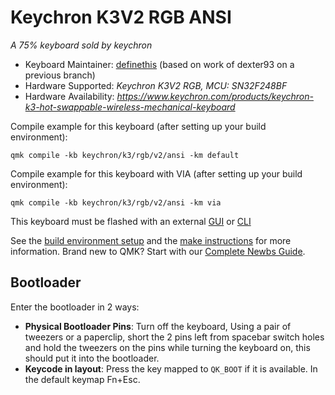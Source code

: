 # Keychron K3V2 RGB ANSI


*A 75% keyboard sold by keychron*

* Keyboard Maintainer: [definethis](https://github.com/itnerd69) (based on work of dexter93 on a previous branch)
* Hardware Supported: *Keychron K3V2 RGB, MCU: SN32F248BF*
* Hardware Availability: *https://www.keychron.com/products/keychron-k3-hot-swappable-wireless-mechanical-keyboard*

Compile example for this keyboard (after setting up your build environment):

    qmk compile -kb keychron/k3/rgb/v2/ansi -km default

Compile example for this keyboard with VIA (after setting up your build environment):

    qmk compile -kb keychron/k3/rgb/v2/ansi -km via

This keyboard must be flashed with an external [GUI](https://github.com/SonixQMK/sonix-flasher) or [CLI](https://github.com/SonixQMK/SonixFlasherC)



See the [build environment setup](https://docs.qmk.fm/#/getting_started_build_tools) and the [make instructions](https://docs.qmk.fm/#/getting_started_make_guide) for more information. Brand new to QMK? Start with our [Complete Newbs Guide](https://docs.qmk.fm/#/newbs).

## Bootloader

Enter the bootloader in 2 ways:

* **Physical Bootloader Pins**: Turn off the keyboard, Using a pair of tweezers or a paperclip, short the 2 pins left from spacebar switch holes and hold the tweezers on the pins while turning the keyboard on, this should put it into the bootloader.
* **Keycode in layout**: Press the key mapped to `QK_BOOT` if it is available. In the default keymap Fn+Esc.
